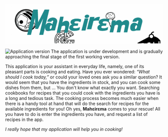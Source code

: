 
![Maheirema title](https://github.com/Eixini/Maheirema/blob/default/repository_files/maheirema_gif.gif) 

![Application version](https://img.shields.io/badge/version-development-%2300A287)
The application is under development and is gradually approaching the final stage of the first working version.

This application is your assistant in everyday life, namely, one of its pleasant parts is cooking and eating. 
Have you ever wondered: _“What should I cook today,”_ or could your loved ones ask you a similar question? It would seem that you have the ingredients in stock, and you can cook some dishes from them, but ... You don't know what exactly you want.
Searching cookbooks for recipes that you could cook with the ingredients you have is a long and tedious task.
The cooking process becomes much easier when there is a handy tool at hand that will do the search for recipes for the available ingredients for you!
Oh yes, **Mahεirεma** comes to your rescue! All you have to do is enter the ingredients you have, and request a list of recipes in the app.

_I really hope that my application will help you in cooking!_